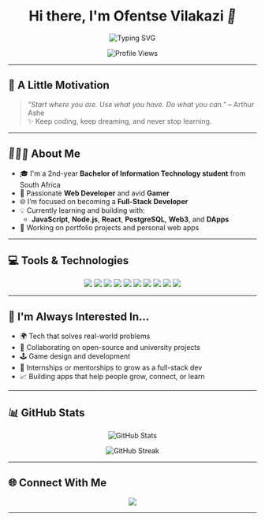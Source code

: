 <h1 align="center">Hi there, I'm Ofentse Vilakazi <span style="display:inline-block; animation:wave 2s infinite">👋</span></h1>

<p align="center">
  <img src="https://readme-typing-svg.demolab.com?font=Fira+Code&pause=1000&color=00B2B2&center=true&vCenter=true&width=500&lines=Web+Developer+%7C+Gamer;2nd+Year+Bachelor+of+IT+Student;Aspiring+Full-Stack+Developer;JavaScript+%7C+Node+%7C+React+%7C+PostgreSQL+%7C+Web3+%7C+DApps" alt="Typing SVG" />
</p>

<p align="center">
  <img src="https://komarev.com/ghpvc/?username=Oufentse&label=Profile+Views&color=00B2B2&style=flat" alt="Profile Views" />
</p>

---

## <span style="display:inline-block; animation:bounce 2s infinite;">🌸</span> A Little Motivation

> *"Start where you are. Use what you have. Do what you can."* – Arthur Ashe  
> ✨ Keep coding, keep dreaming, and never stop learning.

---

## <span style="display:inline-block; animation:spin 5s linear infinite;">👨🏽‍💻</span> About Me

- 🎓 I'm a 2nd-year **Bachelor of Information Technology student** from South Africa  
- 🧠 Passionate **Web Developer** and avid **Gamer**  
- 🌐 I’m focused on becoming a **Full-Stack Developer**
- 💡 Currently learning and building with:
  - **JavaScript**, **Node.js**, **React**, **PostgreSQL**, **Web3**, and **DApps**
- 🚧 Working on portfolio projects and personal web apps

---

## <span style="display:inline-block; animation:shake 1.5s infinite;">💻</span> Tools & Technologies

<p align="center">
  <img src="https://img.shields.io/badge/JavaScript-F7DF1E?style=for-the-badge&logo=javascript&logoColor=black"/>
  <img src="https://img.shields.io/badge/Node.js-339933?style=for-the-badge&logo=nodedotjs&logoColor=white"/>
  <img src="https://img.shields.io/badge/React-61DAFB?style=for-the-badge&logo=react&logoColor=black"/>
  <img src="https://img.shields.io/badge/PostgreSQL-4169E1?style=for-the-badge&logo=postgresql&logoColor=white"/>
  <img src="https://img.shields.io/badge/Web3-ecf0f1?style=for-the-badge&logo=ethereum&logoColor=black"/>
  <img src="https://img.shields.io/badge/DApp-2C2C2C?style=for-the-badge&logo=web3dotjs&logoColor=white"/>
  <img src="https://img.shields.io/badge/C%23-239120?style=for-the-badge&logo=c-sharp&logoColor=white"/>
  <img src="https://img.shields.io/badge/HTML5-E34F26?style=for-the-badge&logo=html5&logoColor=white"/>
  <img src="https://img.shields.io/badge/CSS3-1572B6?style=for-the-badge&logo=css3&logoColor=white"/>
  <img src="https://img.shields.io/badge/Microsoft%20Access-A4373A?style=for-the-badge&logo=microsoft-access&logoColor=white"/>
</p>

---

## <span style="display:inline-block; animation:bounce 2s infinite;">💬</span> I'm Always Interested In...

- 🌍 Tech that solves real-world problems  
- 🧠 Collaborating on open-source and university projects  
- 🕹️ Game design and development  
- 💼 Internships or mentorships to grow as a full-stack dev  
- 📈 Building apps that help people grow, connect, or learn

---

## <span style="display:inline-block; animation:spin 3s linear infinite;">📊</span> GitHub Stats

<p align="center">
  <img src="https://github-readme-stats.vercel.app/api?username=Oufentse&show_icons=true&theme=tokyonight" alt="GitHub Stats" />
</p>

<p align="center">
  <img src="https://github-readme-streak-stats.herokuapp.com/?user=Oufentse&theme=tokyonight" alt="GitHub Streak" />
</p>

---

## <span style="display:inline-block; animation:bounce 1.5s infinite;">🌐</span> Connect With Me

<p align="center">
  <a href="https://www.linkedin.com/in/ofentse-vilakazi-907969278">
    <img src="https://img.shields.io/badge/-LinkedIn-0A66C2?style=for-the-badge&logo=linkedin&logoColor=white"/>
  </a>
</p>

---

<!-- Add animations with CSS (for GitHub READMEs displayed on some markdown engines, this might not render, but worth including if it's hosted elsewhere too) -->
<style>
@keyframes wave {
  0% { transform: rotate(0.0deg) }
  10% { transform: rotate(14.0deg) }
  20% { transform: rotate(-8.0deg) }
  30% { transform: rotate(14.0deg) }
  40% { transform: rotate(-4.0deg) }
  50% { transform: rotate(10.0deg) }
  60% { transform: rotate(0.0deg) }
  100% { transform: rotate(0.0deg) }
}
@keyframes spin {
  100% { transform: rotate(360deg); }
}
@keyframes bounce {
  0%, 100% { transform: translateY(0); }
  50% { transform: translateY(-5px); }
}
@keyframes shake {
  0%, 100% { transform: translateX(0); }
  25% { transform: translateX(-2px); }
  75% { transform: translateX(2px); }
}
</style>
